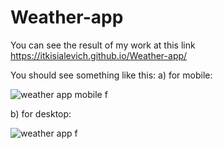 # Weather-app
You can see the result of my work at this link https://itkisialevich.github.io/Weather-app/

You should see something like this:
a) for mobile:

![weather app mobile f](https://user-images.githubusercontent.com/81373639/132329984-e6110ca7-2ac4-4ea0-a192-2b7d0329a0d7.png)

b) for desktop:

![weather app  f](https://user-images.githubusercontent.com/81373639/132331458-b34dc59e-0f25-48d4-adc3-8db957a8d3d6.png)



